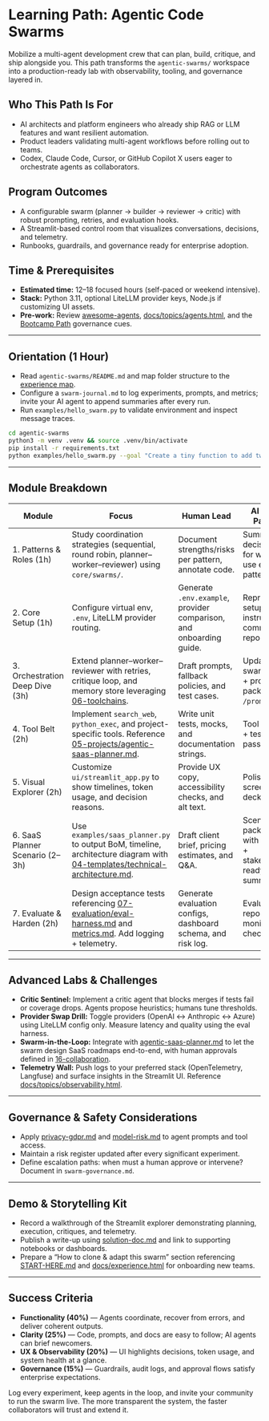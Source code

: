 # Learning Path: Agentic Code Swarms

Mobilize a multi-agent development crew that can plan, build, critique, and ship alongside you. This path transforms the `agentic-swarms/` workspace into a production-ready lab with observability, tooling, and governance layered in.

## Who This Path Is For
- AI architects and platform engineers who already ship RAG or LLM features and want resilient automation.
- Product leaders validating multi-agent workflows before rolling out to teams.
- Codex, Claude Code, Cursor, or GitHub Copilot X users eager to orchestrate agents as collaborators.

## Program Outcomes
- A configurable swarm (planner → builder → reviewer → critic) with robust prompting, retries, and evaluation hooks.
- A Streamlit-based control room that visualizes conversations, decisions, and telemetry.
- Runbooks, guardrails, and governance ready for enterprise adoption.

## Time & Prerequisites
- **Estimated time:** 12–18 focused hours (self-paced or weekend intensive).
- **Stack:** Python 3.11, optional LiteLLM provider keys, Node.js if customizing UI assets.
- **Pre-work:** Review [awesome-agents](../03-awesome/awesome-agents.md), [docs/topics/agents.html](../docs/topics/agents.html), and the [Bootcamp Path](bootcamp.md) governance cues.

---

## Orientation (1 Hour)
- Read `agentic-swarms/README.md` and map folder structure to the [experience map](../assets/experience-map.svg).
- Configure a `swarm-journal.md` to log experiments, prompts, and metrics; invite your AI agent to append summaries after every run.
- Run `examples/hello_swarm.py` to validate environment and inspect message traces.

```bash
cd agentic-swarms
python3 -m venv .venv && source .venv/bin/activate
pip install -r requirements.txt
python examples/hello_swarm.py --goal "Create a tiny function to add two numbers"
```

---

## Module Breakdown

| Module | Focus | Human Lead | AI Agent Partner | Deliverables |
| --- | --- | --- | --- | --- |
| 1. Patterns & Roles (1h) | Study coordination strategies (sequential, round robin, planner–worker–reviewer) using `core/swarms/`. | Document strengths/risks per pattern, annotate code. | Summaries + decision tree for when to use each pattern. |
| 2. Core Setup (1h) | Configure virtual env, `.env`, LiteLLM provider routing. | Generate `.env.example`, provider comparison, and onboarding guide. | Reproducible setup instructions committed to repo. |
| 3. Orchestration Deep Dive (3h) | Extend planner–worker–reviewer with retries, critique loop, and memory store leveraging [06-toolchains](../06-toolchains/). | Draft prompts, fallback policies, and test cases. | Updated swarm class + prompt pack in `/prompts`. |
| 4. Tool Belt (2h) | Implement `search_web`, `python_exec`, and project-specific tools. Reference [05-projects/agentic-saas-planner.md](../05-projects/agentic-saas-planner.md). | Write unit tests, mocks, and documentation strings. | Tool registry + tests passing. |
| 5. Visual Explorer (2h) | Customize `ui/streamlit_app.py` to show timelines, token usage, and decision reasons. | Provide UX copy, accessibility checks, and alt text. | Polished UI + screenshot deck. |
| 6. SaaS Planner Scenario (2–3h) | Use `examples/saas_planner.py` to output BoM, timeline, architecture diagram with [04-templates/technical-architecture.md](../04-templates/technical-architecture.md). | Draft client brief, pricing estimates, and Q&A. | Scenario package with outputs + stakeholder-ready summary. |
| 7. Evaluate & Harden (2h) | Design acceptance tests referencing [07-evaluation/eval-harness.md](../07-evaluation/eval-harness.md) and [metrics.md](../07-evaluation/metrics.md). Add logging + telemetry. | Generate evaluation configs, dashboard schema, and risk log. | Evaluation report + monitoring checklist. |

---

## Advanced Labs & Challenges
- **Critic Sentinel:** Implement a critic agent that blocks merges if tests fail or coverage drops. Agents propose heuristics; humans tune thresholds.
- **Provider Swap Drill:** Toggle providers (OpenAI ↔ Anthropic ↔ Azure) using LiteLLM config only. Measure latency and quality using the eval harness.
- **Swarm-in-the-Loop:** Integrate with [agentic-saas-planner.md](../05-projects/agentic-saas-planner.md) to let the swarm design SaaS roadmaps end-to-end, with human approvals defined in [16-collaboration](../16-collaboration/).
- **Telemetry Wall:** Push logs to your preferred stack (OpenTelemetry, Langfuse) and surface insights in the Streamlit UI. Reference [docs/topics/observability.html](../docs/topics/observability.html).

---

## Governance & Safety Considerations
- Apply [privacy-gdpr.md](../08-governance/privacy-gdpr.md) and [model-risk.md](../08-governance/model-risk.md) to agent prompts and tool access.
- Maintain a risk register updated after every significant experiment.
- Define escalation paths: when must a human approve or intervene? Document in `swarm-governance.md`.

---

## Demo & Storytelling Kit
- Record a walkthrough of the Streamlit explorer demonstrating planning, execution, critiques, and telemetry.
- Publish a write-up using [solution-doc.md](../04-templates/solution-doc.md) and link to supporting notebooks or dashboards.
- Prepare a “How to clone & adapt this swarm” section referencing [START-HERE.md](../START-HERE.md) and [docs/experience.html](../docs/experience.html) for onboarding new teams.

---

## Success Criteria
- **Functionality (40%)** — Agents coordinate, recover from errors, and deliver coherent outputs.
- **Clarity (25%)** — Code, prompts, and docs are easy to follow; AI agents can brief newcomers.
- **UX & Observability (20%)** — UI highlights decisions, token usage, and system health at a glance.
- **Governance (15%)** — Guardrails, audit logs, and approval flows satisfy enterprise expectations.

Log every experiment, keep agents in the loop, and invite your community to run the swarm live. The more transparent the system, the faster collaborators will trust and extend it.
